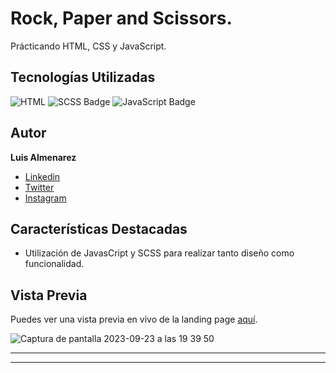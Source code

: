 # Rock, Paper and Scissors.

Prácticando HTML, CSS y JavaScript.

## Tecnologías Utilizadas

![HTML](https://img.shields.io/badge/-HTML-ff4500?style=flat&logo=html5&logoColor=white)
![SCSS Badge](https://img.shields.io/badge/-SCSS-CC6699?style=flat&logo=sass&logoColor=white)
![JavaScript Badge](https://img.shields.io/badge/-JavaScript-F7DF1E?style=flat&logo=javascript&logoColor=black)


## Autor

**Luis Almenarez**

* [Linkedin](www.linkedin.com/in/luis-almenarez)
* [Twitter](https://twitter.com/Almeis_Dev)
* [Instagram](https://www.instagram.com/luis_carlos_ap/)


## Características Destacadas

- Utilización de JavasCript y SCSS para realizar tanto diseño como funcionalidad.

## Vista Previa

Puedes ver una vista previa en vivo de la landing page [aquí](https://cuarzopapironavaja.netlify.app/).

![Captura de pantalla 2023-09-23 a las 19 39 50](https://github.com/Luis-Almenarez/RockPaperscissors/assets/125621759/5c8a7971-f3b0-45cd-94b0-6f9249511ca7)

<hr>
<hr>

